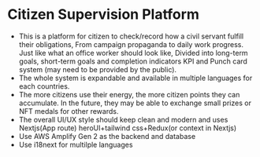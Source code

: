 # Citizen Supervision Platform

- This is a platform for citizen to check/record how a civil servant fulfill their obligations, From campaign propaganda to daily work progress. Just like what an office worker should look like, Divided into long-term goals, short-term goals and completion indicators KPI and Punch card system (may need to be provided by the public).
- The whole system is expandable and available in multiple languages for each countries.
- The more citizens use their energy, the more citizen points they can accumulate. In the future, they may be able to exchange small prizes or NFT medals for other rewards.
- The overall UI/UX style should keep clean and modern and uses Nextjs(App route) heroUI+tailwind css+Redux(or context in Nextjs)
- Use AWS Amplify Gen 2 as the backend and database
- Use i18next for multilple languages
